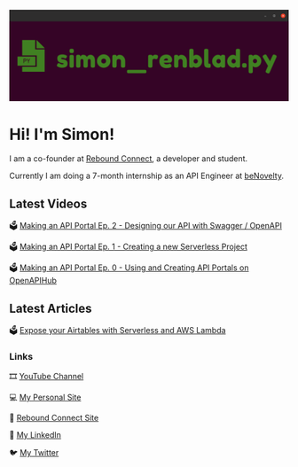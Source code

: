 ![](banner_large_new.png)

# Hi! I'm Simon!

I am a co-founder at [Rebound Connect](reboundconnect.github.io/site), a developer and student.

Currently I am doing a 7-month internship as an API Engineer at [beNovelty](https://benovelty.com/).

## Latest Videos



🗳 [Making an API Portal Ep. 2 - Designing our API with Swagger / OpenAPI](https://youtu.be/PJsasr2FZao)

🗳 [Making an API Portal Ep. 1 - Creating a new Serverless Project](https://youtu.be/qPKYQZMqGs0)

🗳 [Making an API Portal Ep. 0 - Using and Creating API Portals on OpenAPIHub](https://youtu.be/dtu5NodvNv4)

## Latest Articles

🗳 [Expose your Airtables with Serverless and AWS Lambda](https://medium.com/@simon.renblad/expose-your-airtables-with-serverless-and-aws-lambda-123dfed1a42e)

### Links

🎞 [YouTube Channel](https://www.youtube.com/channel/UCx4bkeqaZxJXlKqhW96x9mA)

💻 [My Personal Site](https://simonrenblad.github.io/personal-site)

🏅 [Rebound Connect Site](https:/reboundconnect.github.io/site)

💸 [My LinkedIn](https://www.linkedin.com/in/simon-renblad-code)

🐦 [My Twitter](https://twitter.com/simon_renblad)

